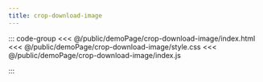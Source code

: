 ```yaml
---
title: crop-download-image
---
```


::: code-group
<<< @/public/demoPage/crop-download-image/index.html
<<< @/public/demoPage/crop-download-image/style.css
<<< @/public/demoPage/crop-download-image/index.js

:::